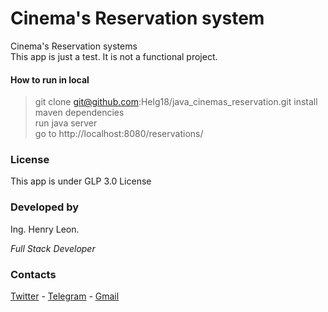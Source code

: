 # Cinema's Reservation system
Cinema's Reservation systems \
This app is just a test. It is not a functional project.


#### How to run in local
> git clone git@github.com:Helg18/java_cinemas_reservation.git
> install maven dependencies  \
> run java server \
> go to http://localhost:8080/reservations/

### License
This app is under GLP 3.0 License

### Developed by
Ing. Henry Leon.

_Full Stack Developer_

### Contacts
[Twitter](https://twitter.com/helg18) - [Telegram](https://t.me/helg18) - [Gmail](mailto:helg18@gmail.com)
